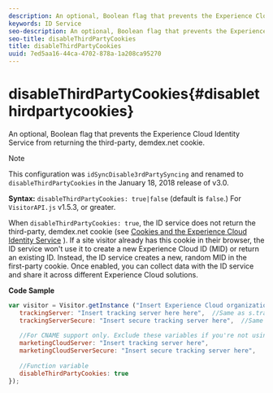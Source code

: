 ```yaml
---
description: An optional, Boolean flag that prevents the Experience Cloud Identity Service from returning the third-party, demdex.net cookie.
keywords: ID Service
seo-description: An optional, Boolean flag that prevents the Experience Cloud Identity Service from returning the third-party, demdex.net cookie.
seo-title: disableThirdPartyCookies
title: disableThirdPartyCookies
uuid: 7ed5aa16-44ca-4702-878a-1a208ca95270
---
```


# disableThirdPartyCookies{#disablethirdpartycookies}

An optional, Boolean flag that prevents the Experience Cloud Identity Service from returning the third-party, demdex.net cookie.

>[!NOTE]
>
>This configuration was `idSyncDisable3rdPartySyncing` and renamed to `disableThirdPartyCookies` in the January 18, 2018 release of v3.0.

**Syntax:** `disableThirdPartyCookies: true|false` (default is `false`.) For `VisitorAPI.js` v1.5.3, or greater.

When `disableThirdPartyCookies: true`, the ID service does not return the third-party, demdex.net cookie (see [Cookies and the Experience Cloud Identity Service](../../introduction/cookies.md) ). If a site visitor already has this cookie in their browser, the ID service won't use it to create a new Experience Cloud ID (MID) or return an existing ID. Instead, the ID service creates a new, random MID in the first-party cookie. Once enabled, you can collect data with the ID service and share it across different Experience Cloud solutions.

**Code Sample**

```js
var visitor = Visitor.getInstance ("Insert Experience Cloud organization ID here",{ 
   trackingServer: "Insert tracking server here here",  //Same as s.trackingServer 
   trackingServerSecure: "Insert secure tracking server here",  //Same as s.trackingServerSecure 
 
   //For CNAME support only. Exclude these variables if you're not using CNAME 
   marketingCloudServer: "Insert tracking server here", 
   marketingCloudServerSecure: "Insert secure tracking server here", 
 
   //Function variable 
   disableThirdPartyCookies: true 
});
```

